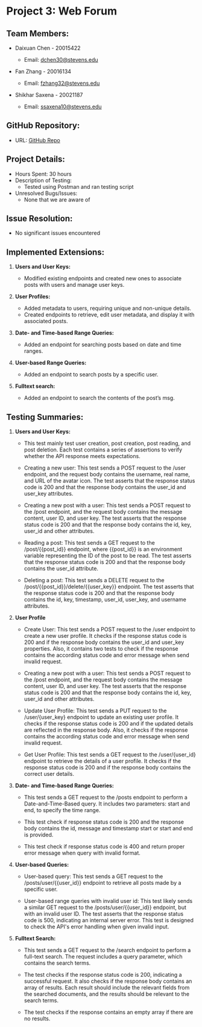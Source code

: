 # Project 3: Web Forum

## Team Members:

- Daixuan Chen - 20015422

  - Email: dchen30@stevens.edu

- Fan Zhang - 20016134

  - Email: fzhang32@stevens.edu

- Shikhar Saxena - 20021187
  
  - Email: ssaxena10@stevens.edu

## GitHub Repository:

- URL: [GitHub Repo](https://github.com/Shikhar253/project3)

## Project Details:

- Hours Spent: 30 hours
- Description of Testing:
  - Tested using Postman and ran testing script
- Unresolved Bugs/Issues:
  - None that we are aware of

## Issue Resolution:

- No significant issues encountered

## Implemented Extensions:

1. **Users and User Keys:**

   - Modified existing endpoints and created new ones to associate posts with users and manage user keys.

2. **User Profiles:**

   - Added metadata to users, requiring unique and non-unique details.
   - Created endpoints to retrieve, edit user metadata, and display it with associated posts.

3. **Date- and Time-based Range Queries:**
   - Added an endpoint for searching posts based on date and time ranges.

4) **User-based Range Queries:**

   - Added an endpoint to search posts by a specific user.

5) **Fulltext search:**
   - Added an endpoint to search the contents of the post’s msg.

## Testing Summaries:

1. **Users and User Keys:**

   - This test mainly test user creation, post creation, post reading, and post deletion. Each test contains a series of assertions to verify whether the API response meets expectations.

   - Creating a new user: This test sends a POST request to the /user endpoint, and the request body contains the username, real name, and URL of the avatar icon. The test asserts that the response status code is 200 and that the response body contains the user_id and user_key attributes.

   - Creating a new post with a user: This test sends a POST request to the /post endpoint, and the request body contains the message content, user ID, and user key. The test asserts that the response status code is 200 and that the response body contains the id, key, user_id and other attributes.

   - Reading a post: This test sends a GET request to the /post/{{post_id}} endpoint, where {{post_id}} is an environment variable representing the ID of the post to be read. The test asserts that the response status code is 200 and that the response body contains the user_id attribute.

   - Deleting a post: This test sends a DELETE request to the /post/{{post_id}}/delete/{{user_key}} endpoint. The test asserts that the response status code is 200 and that the response body contains the id, key, timestamp, user_id, user_key, and username attributes.

2. **User Profile**

   - Create User: This test sends a POST request to the /user endpoint to create a new user profile. It checks if the response status code is 200 and if the response body contains the user_id and user_key properties. Also, it contains two tests to check if the response contains the according status code and error message when send invalid request.

   - Creating a new post with a user: This test sends a POST request to the /post endpoint, and the request body contains the message content, user ID, and user key. The test asserts that the response status code is 200 and that the response body contains the id, key, user_id and other attributes.

   - Update User Profile: This test sends a PUT request to the /user/{user_key} endpoint to update an existing user profile. It checks if the response status code is 200 and if the updated details are reflected in the response body. Also, it checks if the response contains the according status code and error message when send invalid request.

   - Get User Profile: This test sends a GET request to the /user/{user_id} endpoint to retrieve the details of a user profile. It checks if the response status code is 200 and if the response body contains the correct user details.

3. **Date- and Time-based Range Queries:**

   - This test sends a GET request to the /posts endpoint to perform a Date-and-Time-Based query. It includes two parameters: start and end, to specify the time range.

   - This test check if response status code is 200 and the response body contains the id, message and timestamp start or start and end is provided.

   - This test check if response status code is 400 and return proper error message when query with invalid format.

4. **User-based Queries:**

   - User-based query: This test sends a GET request to the /posts/user/{{user_id}} endpoint to retrieve all posts made by a specific user.

   - User-based range queries with invalid user id: This test likely sends a similar GET request to the /posts/user/{{user_id}} endpoint, but with an invalid user ID. The test asserts that the response status code is 500, indicating an internal server error. This test is designed to check the API's error handling when given invalid input.

5. **Fulltext Search:**

   - This test sends a GET request to the /search endpoint to perform a full-text search. The request includes a query parameter, which contains the search terms.

   - The test checks if the response status code is 200, indicating a successful request. It also checks if the response body contains an array of results. Each result should include the relevant fields from the searched documents, and the results should be relevant to the search terms.

   - The test checks if the response contains an empty array if there are no results.
